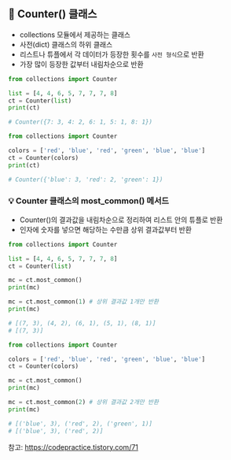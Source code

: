 ## 📌 Counter() 클래스
+ collections 모듈에서 제공하는 클래스
+ 사전(dict) 클래스의 하위 클래스
+ 리스트나 튜플에서 각 데이터가 등장한 횟수를 ```사전 형식```으로 반환
+ 가장 많이 등장한 값부터 내림차순으로 반환

```python
from collections import Counter

list = [4, 4, 6, 5, 7, 7, 7, 8]
ct = Counter(list)
print(ct)

# Counter({7: 3, 4: 2, 6: 1, 5: 1, 8: 1})
```
```python
from collections import Counter

colors = ['red', 'blue', 'red', 'green', 'blue', 'blue']
ct = Counter(colors)
print(ct)

# Counter({'blue': 3, 'red': 2, 'green': 1})
```

### 💡 Counter 클래스의 most_common() 메서드
+ Counter()의 결과값을 내림차순으로 정리하여 리스트 안의 튜플로 반환
+ 인자에 숫자를 넣으면 해당하는 수만큼 상위 결과값부터 반환

```python
from collections import Counter

list = [4, 4, 6, 5, 7, 7, 7, 8]
ct = Counter(list)

mc = ct.most_common()
print(mc)

mc = ct.most_common(1) # 상위 결과값 1개만 반환
print(mc)

# [(7, 3), (4, 2), (6, 1), (5, 1), (8, 1)]
# [(7, 3)]
```

```python
from collections import Counter

colors = ['red', 'blue', 'red', 'green', 'blue', 'blue']
ct = Counter(colors)

mc = ct.most_common()
print(mc)

mc = ct.most_common(2) # 상위 결과값 2개만 반환
print(mc)

# [('blue', 3), ('red', 2), ('green', 1)]
# [('blue', 3), ('red', 2)]
```

참고: https://codepractice.tistory.com/71
